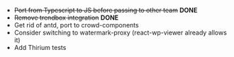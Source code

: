 -   ~~Port from Typescript to JS before passing to other team~~ **DONE**
-   ~~Remove trendbox integration~~ **DONE**
-   Get rid of antd, port to crowd-components
-   Consider switching to watermark-proxy (react-wp-viewer already allows it)
-   Add Thirium tests
